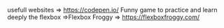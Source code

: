 usefull websites => https://codepen.io/
Funny game to practice and learn deeply the flexbox =>Flexbox Froggy =>  https://flexboxfroggy.com/ 
                                                    
